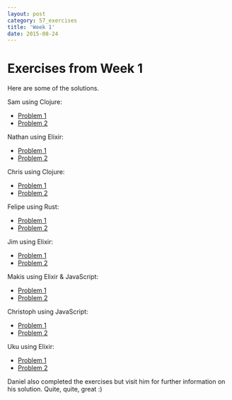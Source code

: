 ```yaml
---
layout: post
category: 57_exercises
title: 'Week 1'
date: 2015-08-24
---
```

# Exercises from Week 1

Here are some of the solutions.

Sam using Clojure:

- [Problem 1](https://github.com/hanster/57-problems/tree/master/problem_1)
- [Problem 2](https://github.com/hanster/57-problems/tree/master/problem_2)

Nathan using Elixir:

- [Problem 1](https://github.com/marosluuce/57-problems/tree/master/problem_1)
- [Problem 2](https://github.com/marosluuce/57-problems/tree/master/problem_2)

Chris using Clojure:

- [Problem 1](https://github.com/c-j-j/57-problems/tree/master/problem-1)
- [Problem 2](https://github.com/c-j-j/57-problems/tree/master/problem-2)

Felipe using Rust:

- [Problem 1](https://gist.github.com/felipesere/a3ccb4b328a8cb34d840)
- [Problem 2](https://gist.github.com/felipesere/08f39c80f743dcc4ab7d)

Jim using Elixir:

- [Problem 1](https://github.com/jsuchy/57_problems/tree/master/problem_1)
- [Problem 2](https://github.com/jsuchy/57_problems/tree/master/problem_2)

Makis using Elixir & JavaScript:

- [Problem 1](https://github.com/Maikon/57_Problems/tree/master/exercise_1)
- [Problem 2](https://github.com/Maikon/57_Problems/tree/master/exercise_2)

Christoph using JavaScript:

- [Problem 1](https://github.com/christophgockel/57-problems/tree/master/problem-01)
- [Problem 2](https://github.com/christophgockel/57-problems/tree/master/problem-02)

Uku using Elixir:

- [Problem 1](https://github.com/heruku/57problems/tree/master/problem1)
- [Problem 2](https://github.com/heruku/57problems/tree/master/problem2)

Daniel also completed the exercises but visit him for further information on his solution. Quite, quite, great :)
